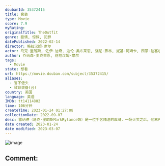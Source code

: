 ```yaml
---
doubanId: 35372415
title: 套装
type: Movie
score: 7.9
myRating: 
originalTitle: TheOutfit
genre: 剧情, 惊悚, 犯罪
datePublished: 2022-02-14
director: 格拉汉姆·摩尔
actor: 马克·里朗斯, 佐伊·达奇, 迪伦·奥布莱恩, 强尼·弗林, 妮基·阿姆卡, 西蒙·拉塞尔·比尔, 乔纳森·麦克莱恩, 阿伦·梅迪扎德
author: 乔纳森·麦克莱恩, 格拉汉姆·摩尔
tags:
  - Movie
state: 想看
url: https://movie.douban.com/subject/35372415/
aliases:
  - 誓不低头
  - 致命装备(台)
country: 美国
language: 英语
IMDb: tt14114802
time: 106分钟
createTime: 2023-01-24 01:27:08
collectionDate: 2022-09-07
desc: 雷纳德（马克·里朗斯MarkRylance饰）是一位手艺精湛的裁缝，一场火灾之后，他离开了伦敦，来到芝加哥，在这里经营着一间属于自己的裁缝店。店里的员工除了雷纳德自己外，还有一个名叫梅布尔（佐伊...
date created: 2023-01-24
date modified: 2023-03-07
---
```


![image](p2868098898.jpg)

Comment:
---
